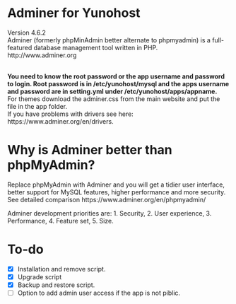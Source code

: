 
<h1>Adminer for Yunohost</h1>
<p>Version 4.6.2 <br>
Adminer (formerly phpMinAdmin better alternate to phpmyadmin) is a full-featured database management tool written in PHP.<br>
http://www.adminer.org</p><br>
<strong>You need to know the root password or the app username and password to login. Root password is in /etc/yunohost/mysql and the apps username and password are in setting.yml under /etc/yunohost/apps/appname.</strong><br>
For themes download the adminer.css from the main website and put the file in the app folder.<br>
If you have problems with drivers see here: https://www.adminer.org/en/drivers.<br>


<h1>Why is Adminer better than phpMyAdmin?</h1>
<p>Replace phpMyAdmin with Adminer and you will get a tidier user interface, better support for MySQL features, higher performance and more security. See detailed comparison https://www.adminer.org/en/phpmyadmin/</p>
<p>Adminer development priorities are: 1. Security, 2. User experience, 3. Performance, 4. Feature set, 5. Size.</p>

# To-do
- [X] Installation and remove script.
- [X] Upgrade script
- [X] Backup and restore script.
- [ ] Option to add admin user access if the app is not piblic. 
